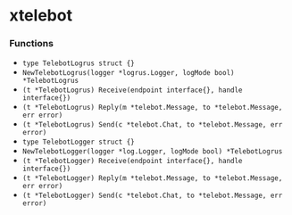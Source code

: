 # xtelebot

### Functions

+ `type TelebotLogrus struct {}`
+ `NewTelebotLogrus(logger *logrus.Logger, logMode bool) *TelebotLogrus`
+ `(t *TelebotLogrus) Receive(endpoint interface{}, handle interface{})`
+ `(t *TelebotLogrus) Reply(m *telebot.Message, to *telebot.Message, err error)`
+ `(t *TelebotLogrus) Send(c *telebot.Chat, to *telebot.Message, err error)`
+ `type TelebotLogger struct {}`
+ `NewTelebotLogger(logger *log.Logger, logMode bool) *TelebotLogrus`
+ `(t *TelebotLogger) Receive(endpoint interface{}, handle interface{})`
+ `(t *TelebotLogger) Reply(m *telebot.Message, to *telebot.Message, err error)`
+ `(t *TelebotLogger) Send(c *telebot.Chat, to *telebot.Message, err error)`

